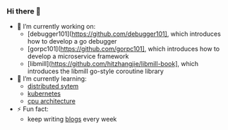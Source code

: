 ### Hi there 👋

- 🔭 I’m currently working on:
  - [debugger101](https://github.com/debugger101], which introduces how to develop a go debugger
  - [gorpc101](https://github.com/gorpc101], which introduces how to develop a microservice framework
  - [libmill](https://github.com/hitzhangjie/libmill-book], which introduces the libmill go-style coroutine library
- 🌱 I’m currently learning:
  - [distributed sytem](https://github.com/hitzhangjie/distributed-system-series)
  - [kubernetes](https://kubernetes.feisky.xyz/)
  - [cpu architecture](https://docs.boom-core.org/en/latest/sections/intro-overview/boom-pipeline.html)
- ⚡ Fun fact: 
  - keep writing [blogs](https://www.hitzhangjie.pro/#%E5%8D%9A%E5%AE%A2) every week

<!--
**hitzhangjie/hitzhangjie** is a ✨ _special_ ✨ repository because its `README.md` (this file) appears on your GitHub profile.

Here are some ideas to get you started:

- 🔭 I’m currently working on ...
- 🌱 I’m currently learning ...
- 👯 I’m looking to collaborate on ...
- 🤔 I’m looking for help with ...
- 💬 Ask me about ...
- 📫 How to reach me: ...
- 😄 Pronouns: ...
- ⚡ Fun fact: ...
-->
